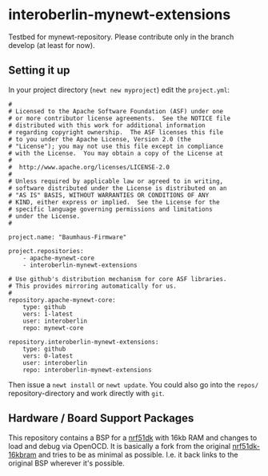 # interoberlin-mynewt-extensions

Testbed for  mynewt-repository.
Please contribute only in the branch develop (at least for now).

## Setting it up

In your project directory (`newt new myproject`) edit the `project.yml`:

```
#
# Licensed to the Apache Software Foundation (ASF) under one
# or more contributor license agreements.  See the NOTICE file
# distributed with this work for additional information
# regarding copyright ownership.  The ASF licenses this file
# to you under the Apache License, Version 2.0 (the
# "License"); you may not use this file except in compliance
# with the License.  You may obtain a copy of the License at
# 
#  http://www.apache.org/licenses/LICENSE-2.0
#
# Unless required by applicable law or agreed to in writing,
# software distributed under the License is distributed on an
# "AS IS" BASIS, WITHOUT WARRANTIES OR CONDITIONS OF ANY
# KIND, either express or implied.  See the License for the
# specific language governing permissions and limitations
# under the License.
#

project.name: "Baumhaus-Firmware"

project.repositories:
    - apache-mynewt-core
    - interoberlin-mynewt-extensions

# Use github's distribution mechanism for core ASF libraries.
# This provides mirroring automatically for us.
#
repository.apache-mynewt-core:
    type: github
    vers: 1-latest
    user: interoberlin
    repo: mynewt-core

repository.interoberlin-mynewt-extensions:
    type: github
    vers: 0-latest
    user: interoberlin
    repo: interoberlin-mynewt-extensions

```
Then issue a `newt install` or `newt update`. You could also go into the `repos/` repository-directory and work directly with `git`.

## Hardware / Board Support Packages

This repository contains a BSP for a [nrf51dk](https://github.com/interoberlin/interoberlin-mynewt-extensions/tree/master/hw/bsp/nrf51dk-16kbram-openocd) with 16kb RAM and changes to load and debug via OpenOCD. It is basically a fork from the original [nrf51dk-16kbram](https://github.com/apache/mynewt-core/tree/master/hw/bsp/nrf51dk-16kbram) and tries to be as minimal as possible. I.e. it back links to the original BSP wherever it's possible.
